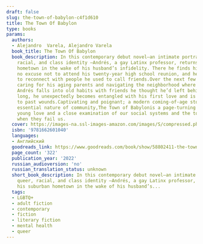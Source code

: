 ```yaml
---
draft: false
slug: the-town-of-babylon-c4f1d610
title: The Town Of Babylon
type: books
params:
  authors:
  - Alejandro  Varela, Alejandro Varela
  book_title: The Town Of Babylon
  book_description: In this contemporary debut novel—an intimate portrait of queer,
    racial, and class identity —Andrés, a gay Latinx professor, returns to his suburban
    hometown in the wake of his husband’s infidelity. There he finds himself with
    no excuse not to attend his twenty-year high school reunion, and hesitantly begins
    to reconnect with people he used to call friends.Over the next few weeks, while
    caring for his aging parents and navigating the neighborhood where he grew up,
    Andrés falls into old habits with friends he thought he’d left behind. Before
    long, he unexpectedly becomes entangled with his first love and is forced to tend
    to past wounds.Captivating and poignant; a modern coming-of-age story about the
    essential nature of community,The Town of Babylonis a page-turning novel about
    young love and a close examination of our social systems and the toll they take
    when they fail us.
  cover: https://images-na.ssl-images-amazon.com/images/S/compressed.photo.goodreads.com/books/1629306912i/58802411.jpg
  isbn: '9781662601040'
  languages:
  - Английский
  goodreads_link: https://www.goodreads.com/book/show/58802411-the-town-of-babylon
  page_count: '322'
  publication_year: '2022'
  russian_audioversion: 'no'
  russian_translation_status: unknown
  short_book_description: In this contemporary debut novel—an intimate portrait of
    queer, racial, and class identity —Andrés, a gay Latinx professor, returns to
    his suburban hometown in the wake of his husband’s...
  tags:
  - LGBTQ+
  - adult fiction
  - contemporary
  - fiction
  - literary fiction
  - mental health
  - queer
---
```

